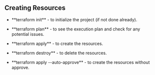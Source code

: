 ## Creating Resources

<ul>
<li><p>**terraform init** - to initialize the project (if not done already). </p></li>
<li><p>**terraform plan** - to see the execution plan and check for any potential issues. </p></li>
<li><p>**terraform apply** - to create the resources. </p></li>
<li><p>**terraform destroy** - to delete the resources. </p></li>
<li><p>**terraform apply --auto-approve** - to create the resources without approve. </p></li>
</ul>

